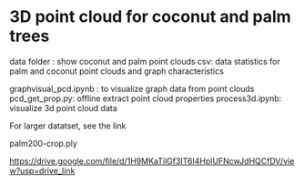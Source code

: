 # 3D point cloud for coconut and palm trees


data folder : show coconut and palm point clouds
csv: data statistics for palm and coconut point clouds and graph characteristics

graphvisual_pcd.ipynb : to visualize graph data from point clouds
pcd_get_prop.py: offline extract point cloud properties
process3d.ipynb: visualize 3d point cloud data

For larger datatset, see the link

palm200-crop.ply

https://drive.google.com/file/d/1H9MKaTilGf3IT6I4HplUFNcwJdHQCfDV/view?usp=drive_link

